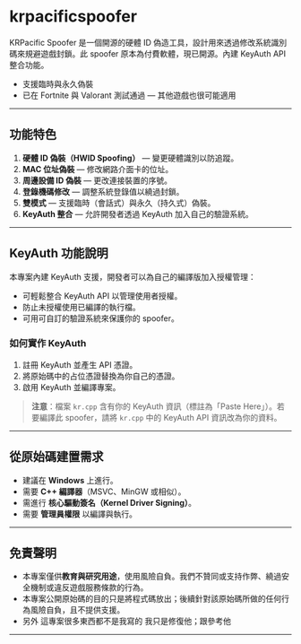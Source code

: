 # krpacificspoofer

KRPacific Spoofer 是一個開源的硬體 ID 偽造工具，設計用來透過修改系統識別碼來規避遊戲封鎖。此 spoofer 原本為付費軟體，現已開源。內建 KeyAuth API 整合功能。

* 支援臨時與永久偽裝
* 已在 Fortnite 與 Valorant 測試通過 — 其他遊戲也很可能適用

---

## 功能特色

1. **硬體 ID 偽裝（HWID Spoofing）** — 變更硬體識別以防追蹤。
2. **MAC 位址偽裝** — 修改網路介面卡的位址。
3. **周邊設備 ID 偽裝** — 更改連接裝置的序號。
4. **登錄機碼修改** — 調整系統登錄值以繞過封鎖。
5. **雙模式** — 支援臨時（會話式）與永久（持久式）偽裝。
6. **KeyAuth 整合** — 允許開發者透過 KeyAuth 加入自己的驗證系統。

---

## KeyAuth 功能說明

本專案內建 KeyAuth 支援，開發者可以為自己的編譯版加入授權管理：

* 可輕鬆整合 KeyAuth API 以管理使用者授權。
* 防止未授權使用已編譯的執行檔。
* 可用可自訂的驗證系統來保護你的 spoofer。

### 如何實作 KeyAuth

1. 註冊 KeyAuth 並產生 API 憑證。
2. 將原始碼中的占位憑證替換為你自己的憑證。
3. 啟用 KeyAuth 並編譯專案。

> **注意**：檔案 `kr.cpp` 含有你的 KeyAuth 資訊（標註為「Paste Here」）。若要編譯此 spoofer，請將 `kr.cpp` 中的 KeyAuth API 資訊改為你的資料。

---

## 從原始碼建置需求

* 建議在 **Windows** 上進行。
* 需要 **C++ 編譯器**（MSVC、MinGW 或相似）。
* 需進行 **核心驅動簽名（Kernel Driver Signing）**。
* 需要 **管理員權限** 以編譯與執行。

---

## 免責聲明

* 本專案僅供**教育與研究用途**，使用風險自負。我們不贊同或支持作弊、繞過安全機制或違反遊戲服務條款的行為。
* 本專案公開原始碼的目的只是將程式碼放出；後續針對該原始碼所做的任何行為風險自負，且不提供支援。
* 另外 這專案很多東西都不是我寫的 我只是修復他；跟參考他
---


